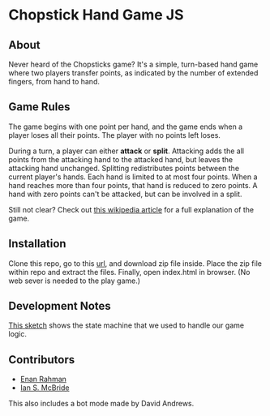 # Chopstick Hand Game JS

## About
Never heard of the Chopsticks game? It's a simple, turn-based hand game where two players transfer points, as indicated by the number of extended fingers, from hand to hand.

## Game Rules
The game begins with one point per hand, and the game ends when a player loses all their points. The player with no points left loses.

During a turn, a player can either **attack** or **split**. Attacking adds the all points from the attacking hand to the attacked hand, but leaves the attacking hand unchanged. Splitting redistributes points between the current player's hands. Each hand is limited to at most four points. When a hand reaches more than four points, that hand is reduced to zero points. A hand with zero points can't be attacked, but can be involved in a split.

Still not clear? Check out [this wikipedia article][wiki game] for a full explanation of the game.

## Installation
Clone this repo, go to this [url][game media], and download zip file inside. Place the zip file within repo and extract the files. Finally, open index.html in browser. (No web sever is needed to the play game.)

## Development Notes
[This sketch][state diagram] shows the state machine that we used to handle our game logic.

## Contributors
* [Enan Rahman][gh enan]
* [Ian S. McBride][gh ian]

[wiki game]: http://en.wikipedia.org/wiki/Chopsticks_%28hand_game%29
[state diagram]: http://s6.postimg.org/p55dd228f/chopsticks_state_diagram_2014_12_12.jpg
[gh enan]: https://github.com/enan789
[gh ian]: https://github.com/ian-s-mcb
[game media]:https://drive.google.com/open?id=0BwomLAlOEfXYfkhMb3FPa1VXZ3JValdPY0p0eUVuS3lPZDAtSWI3SXlVUnoyb20xaE15N0U&authuser=0

This also includes a bot mode made by David Andrews.
